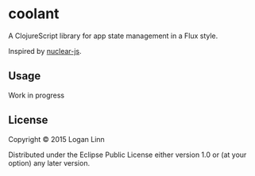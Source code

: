 # coolant

A ClojureScript library for app state management in a Flux style.

Inspired by [nuclear-js](https://github.com/optimizely/nuclear-js).

## Usage

Work in progress

## License

Copyright © 2015 Logan Linn

Distributed under the Eclipse Public License either version 1.0 or (at
your option) any later version.
